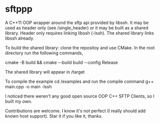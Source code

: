# sftppp
A C++11 OOP wrapper around the sftp api provided by libssh. It may be used as header only (see /single_header) or it may be built as a shared library. Header only requires linking libssh (-lssh). The shared library links libssh already.

To build the shared library: clone the repositoy and use CMake. In the root directory run the following commands,

cmake -B build && cmake --build build --config Release

The shared library will appear in /target


To compile the example cd /examples and run the compile command
g++ main.cpp -o main -lssh


I noticed there weren't any good open source OOP C++ SFTP Clients, so I built my own.

Contributions are welcome. I know it's not perfect (I really should add known host support). Star it if you like it, thanks.
